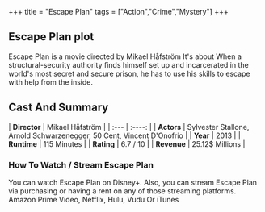 +++
title = "Escape Plan"
tags = ["Action","Crime","Mystery"]
+++
## Escape Plan plot
Escape Plan is a movie directed by Mikael Håfström It's about When a structural-security authority finds himself set up and incarcerated in the world's most secret and secure prison, he has to use his skills to escape with help from the inside.
## Cast And Summary
| **Director**      | Mikael Håfström |
    | :---        |    :----:   |
    |  **Actors** | Sylvester Stallone, Arnold Schwarzenegger, 50 Cent, Vincent D'Onofrio |
    | **Year**   | 2013    |
    |  **Runtime** | 115 Minutes |
    |  **Rating** | 6.7 / 10 | 
    |  **Revenue** | 25.12$ Millions |
### How To Watch / Stream Escape Plan
You can watch Escape Plan on Disney+.
Also, you can stream Escape Plan via purchasing or having a rent on any of those streaming platforms.
Amazon Prime Video, Netflix, Hulu, Vudu Or iTunes